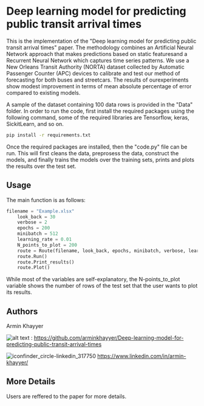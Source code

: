 # Deep learning model for predicting public transit arrival times 


This is the implementation of the "Deep learning model for predicting public 
transit arrival times" paper.
The methodology combines an Artificial Neural Network approach that makes 
predictions based on static featuresand a Recurrent Neural Network which
captures time series patterns. We use a New Orleans Transit Authority (NORTA) dataset 
collected by Automatic Passenger Counter (APC) devices to calibrate and test our method of forecasting for both buses and streetcars. 
The results of ourexperiments show modest improvement in terms of mean absolute percentage of error compared to existing models.

A sample of the dataset containing 100 data rows is provided in the "Data" folder. In order to run the code, first install the required packages using the following command, some of the required libraries are Tensorflow, keras, SickitLearn, and so on.  

```bash
pip install -r requirements.txt
```
Once the required packages are installed, then the "code.py" file can be run. This will first cleans the data, preprosess the data, construct the models, and finally trains the models over the training sets, prints and plots the results over the test set. 
## Usage
The main function is as follows: 

```python
filename = "Example.xlsx"
    look_back = 30
    verbose = 2
    epochs = 200
    minibatch = 512
    learning_rate = 0.01
    N_points_to_plot = 200
    route = Route(filename, look_back, epochs, minibatch, verbose, learning_rate, N_points_to_plot)
    route.Run()
    route.Print_results()
    route.Plot()
```
While most of the variables are self-explanatory, the N-points_to_plot variable shows the number of rows of the test set that the user wants to plot its results. 

## Authors

Armin Khayyer

![alt text][6.1] : https://github.com/arminkhayyer/Deep-learning-model-for-predicting-public-transit-arrival-times

[6.1]: http://i.imgur.com/0o48UoR.png (github icon with padding)


![iconfinder_circle-linkedin_317750](https://user-images.githubusercontent.com/22824676/87214685-953f8c00-c2f4-11ea-91a7-46afd6c3b197.png)
https://www.linkedin.com/in/armin-khayyer/
## More Details
Users are reffered to the paper for more details. 
